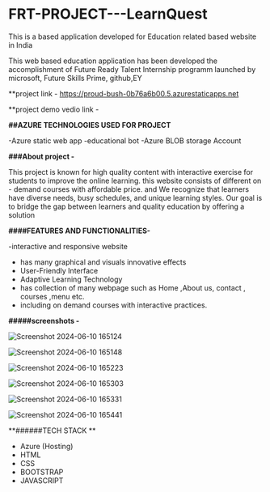 # FRT-PROJECT---LearnQuest

This is a based application developed for Education related based website in India 

This web based education application has been developed the accomplishment of Future Ready Talent Internship programm
launched by microsoft, Future Skills Prime, github,EY

**project link - https://proud-bush-0b76a6b00.5.azurestaticapps.net

**project demo vedio link - 

**##AZURE TECHNOLOGIES USED FOR PROJECT**

-Azure static web app
-educational bot
-Azure BLOB storage Account 

**###About project -** 

This project is known for high quality content with interactive exercise for students to improve the 
online learning. this website consists of different on - demand courses with affordable price. and 
We recognize that learners have diverse needs, busy schedules, and unique learning styles.
Our goal is to bridge the gap between learners and quality education by offering a solution

**####FEATURES AND FUNCTIONALITIES-**

-interactive and responsive website 
- has many graphical and visuals innovative effects
- User-Friendly Interface
- Adaptive Learning Technology
- has collection of many webpage such as Home ,About us, contact , courses ,menu etc.
- including on demand courses with interactive practices.

**#####screenshots -**

![Screenshot 2024-06-10 165124](https://github.com/Arvind-988/FRT-PROJECT---LearnQuest/assets/109091490/cd9a7f7c-0590-463a-92a9-0a3a9f994e7f)

![Screenshot 2024-06-10 165148](https://github.com/Arvind-988/FRT-PROJECT---LearnQuest/assets/109091490/d7c0a414-bf63-49a6-a821-b28769bcab2e)

![Screenshot 2024-06-10 165223](https://github.com/Arvind-988/FRT-PROJECT---LearnQuest/assets/109091490/8e16ded3-8d9d-4741-a38a-e730d7575b84)

![Screenshot 2024-06-10 165303](https://github.com/Arvind-988/FRT-PROJECT---LearnQuest/assets/109091490/53b7d0f9-a5df-451d-9d01-7104b2abc34b)

![Screenshot 2024-06-10 165331](https://github.com/Arvind-988/FRT-PROJECT---LearnQuest/assets/109091490/e2af62fa-b218-490c-9b6a-d519b08d38fb)

![Screenshot 2024-06-10 165441](https://github.com/Arvind-988/FRT-PROJECT---LearnQuest/assets/109091490/06938d90-1d46-49a7-be79-e1941b45dd00)


**######TECH STACK **
- Azure (Hosting)
- HTML
- CSS
- BOOTSTRAP
- JAVASCRIPT
